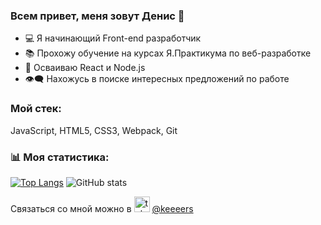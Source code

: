 ### Всем привет, меня зовут Денис 👋

- 💻 Я начинающий Front-end разработчик 
- 📚 Прохожу обучение на курсах Я.Практикума по веб-разработке
- 🔭 Осваиваю React и Node.js 
- 👁️‍🗨️ Нахожусь в поиске интересных предложений по работе

### Мой стек: 
JavaScript, HTML5, CSS3, Webpack, Git


### 📊 Моя статистика:
[![Top Langs](https://github-readme-stats.vercel.app/api/top-langs/?username=keeers)](https://github.com/anuraghazra/github-readme-stats)    ![GitHub stats](https://github-readme-stats.vercel.app/api?username=keeers&show_icons=true)  

Связаться со мной можно в <img src='https://pbs.twimg.com/media/EmX2yiUWEAcB_E8.png' alt='telegram' height='25'> [@keeeers](https://t.me/keeeers)   
